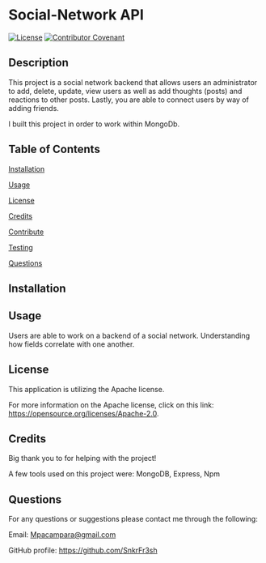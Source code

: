 

# Social-Network API


[![License](https://img.shields.io/badge/License-Apache_2.0-blue.svg)](https://opensource.org/licenses/Apache-2.0) [![Contributor Covenant](https://img.shields.io/badge/Contributor%20Covenant-2.1-4baaaa.svg)](code_of_conduct.md)



## Description
This project is a social network backend that allows users an administrator to add, delete, update, view users as well as add thoughts (posts) and reactions to other posts. Lastly, you are able to connect users by way of adding friends.

I built this project in order to work within MongoDb.




## Table of Contents

[Installation](#installation)

[Usage](#usage)

[License](#license)

[Credits](#credits)

[Contribute](#contribute)

[Testing](#testing)

[Questions](#questions)



## Installation




## Usage
Users are able to work on a backend of a social network. Understanding how fields correlate with one another.



## License
This application is utilizing the Apache license.

For more information on the Apache license, click on this link: https://opensource.org/licenses/Apache-2.0.



## Credits
Big thank you to  for helping with the project!

A few tools used on this project were: MongoDB, Express, Npm


## Questions
For any questions or suggestions please contact me through the following:

Email: Mpacampara@gmail.com

GitHub profile: https://github.com/SnkrFr3sh

